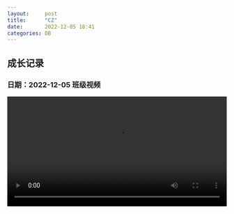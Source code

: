 ```yaml
---
layout:     post
title:      "CZ"
date:       2022-12-05 18:41
categories: DB
---
```


## 成长记录
### 日期：2022-12-05 班级视频
<video controls width='100%' src="/assets/video/1359_1670235494.mp4"></video>
